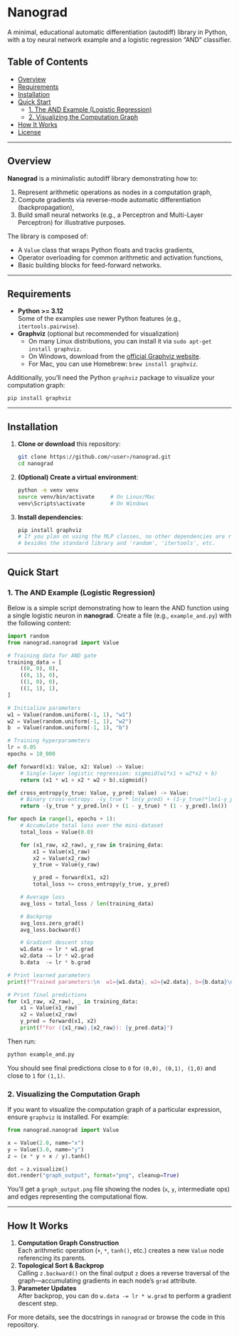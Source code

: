 # Nanograd

A minimal, educational automatic differentiation (autodiff) library in Python, with a toy neural network example and a logistic regression “AND” classifier.

## Table of Contents

- [Overview](#overview)  
- [Requirements](#requirements)  
- [Installation](#installation)  
- [Quick Start](#quick-start)  
  - [1. The AND Example (Logistic Regression)](#1-the-and-example-logistic-regression)  
  - [2. Visualizing the Computation Graph](#2-visualizing-the-computation-graph)  
- [How It Works](#how-it-works)  
- [License](#license)

---

## Overview

**Nanograd** is a minimalistic autodiff library demonstrating how to:
1. Represent arithmetic operations as nodes in a computation graph,
2. Compute gradients via reverse-mode automatic differentiation (backpropagation),
3. Build small neural networks (e.g., a Perceptron and Multi-Layer Perceptron) for illustrative purposes.

The library is composed of:
- A `Value` class that wraps Python floats and tracks gradients,
- Operator overloading for common arithmetic and activation functions,
- Basic building blocks for feed-forward networks.

---

## Requirements

- **Python >= 3.12**  
  Some of the examples use newer Python features (e.g., `itertools.pairwise`).  
- **Graphviz** (optional but recommended for visualization)  
  - On many Linux distributions, you can install it via `sudo apt-get install graphviz`.  
  - On Windows, download from the [official Graphviz website](https://graphviz.org/download/).  
  - For Mac, you can use Homebrew: `brew install graphviz`.  

Additionally, you’ll need the Python `graphviz` package to visualize your computation graph:

```
pip install graphviz
```

---

## Installation

1. **Clone or download** this repository:

   ```bash
   git clone https://github.com/<user>/nanograd.git
   cd nanograd
   ```

2. **(Optional) Create a virtual environment**:

   ```bash
   python -m venv venv
   source venv/bin/activate     # On Linux/Mac
   venv\Scripts\activate        # On Windows
   ```

3. **Install dependencies**:

   ```bash
   pip install graphviz
   # If you plan on using the MLP classes, no other dependencies are required
   # besides the standard library and 'random', 'itertools', etc.
   ```

---

## Quick Start

### 1. The AND Example (Logistic Regression)

Below is a simple script demonstrating how to learn the AND function using a single logistic neuron in **nanograd**. Create a file (e.g., `example_and.py`) with the following content:

```python
import random
from nanograd.nanograd import Value

# Training data for AND gate
training_data = [
    ((0, 0), 0),
    ((0, 1), 0),
    ((1, 0), 0),
    ((1, 1), 1),
]

# Initialize parameters
w1 = Value(random.uniform(-1, 1), "w1")
w2 = Value(random.uniform(-1, 1), "w2")
b  = Value(random.uniform(-1, 1), "b")

# Training hyperparameters
lr = 0.05
epochs = 10_000

def forward(x1: Value, x2: Value) -> Value:
    # Single-layer logistic regression: sigmoid(w1*x1 + w2*x2 + b)
    return (x1 * w1 + x2 * w2 + b).sigmoid()

def cross_entropy(y_true: Value, y_pred: Value) -> Value:
    # Binary cross-entropy: -(y_true * ln(y_pred) + (1-y_true)*ln(1-y_pred))
    return -(y_true * y_pred.ln() + (1 - y_true) * (1 - y_pred).ln())

for epoch in range(1, epochs + 1):
    # Accumulate total loss over the mini-dataset
    total_loss = Value(0.0)

    for (x1_raw, x2_raw), y_raw in training_data:
        x1 = Value(x1_raw)
        x2 = Value(x2_raw)
        y_true = Value(y_raw)

        y_pred = forward(x1, x2)
        total_loss += cross_entropy(y_true, y_pred)

    # Average loss
    avg_loss = total_loss / len(training_data)

    # Backprop
    avg_loss.zero_grad()
    avg_loss.backward()

    # Gradient descent step
    w1.data -= lr * w1.grad
    w2.data -= lr * w2.grad
    b.data  -= lr * b.grad

# Print learned parameters
print(f"Trained parameters:\n  w1={w1.data}, w2={w2.data}, b={b.data}\n")

# Print final predictions
for (x1_raw, x2_raw), _ in training_data:
    x1 = Value(x1_raw)
    x2 = Value(x2_raw)
    y_pred = forward(x1, x2)
    print(f"For ({x1_raw},{x2_raw}): {y_pred.data}")
```

Then run:

```bash
python example_and.py
```

You should see final predictions close to `0` for `(0,0), (0,1), (1,0)` and close to `1` for `(1,1)`.

### 2. Visualizing the Computation Graph

If you want to visualize the computation graph of a particular expression, ensure `graphviz` is installed. For example:

```python
from nanograd.nanograd import Value

x = Value(2.0, name="x")
y = Value(3.0, name="y")
z = (x * y + x / y).tanh()

dot = z.visualize()
dot.render("graph_output", format="png", cleanup=True)
```

You’ll get a `graph_output.png` file showing the nodes (`x`, `y`, intermediate ops) and edges representing the computational flow.

---

## How It Works

1. **Computation Graph Construction**  
   Each arithmetic operation (`+`, `*`, `tanh()`, etc.) creates a new `Value` node referencing its parents.  
2. **Topological Sort & Backprop**  
   Calling `z.backward()` on the final output `z` does a reverse traversal of the graph—accumulating gradients in each node’s `grad` attribute.  
3. **Parameter Updates**  
   After backprop, you can do `w.data -= lr * w.grad` to perform a gradient descent step.

For more details, see the docstrings in `nanograd` or browse the code in this repository.
